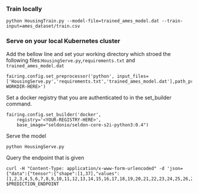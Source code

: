 ### Train locally

```
python HousingTrain.py --model-file=trained_ames_model.dat --train-input=ames_dataset/train.csv
```

### Serve on your local Kubernetes cluster

Add the bellow line and set your working directory which stroed the following files:`HousingServe.py`,`requirements.txt` and `trained_ames_model.dat`

```
fairing.config.set_preprocessor('python', input_files=['HousingServe.py','requirements.txt','trained_ames_model.dat'],path_prefix='<YOUR-WORKDIR-HERE>')
```
Set a docker registry that you are authenticated to in the set_builder command.

```
fairing.config.set_builder('docker',
    registry='<YOUR-REGISTRY-HERE>',
    base_image="seldonio/seldon-core-s2i-python3:0.4")
```

Serve the model

```
python HousingServe.py
```

Query the endpoint that is given

```
curl -H "Content-Type: application/x-www-form-urlencoded" -d 'json={"data":{"tensor":{"shape":[1,37],"values":[1,2,3,4,5,6,7,8,9,10,11,12,13,14,15,16,17,18,19,20,21,22,23,24,25,26,27,28,29,30,31,32,33,34,35,36,37]}}}' $PREDICTION_ENDPOINT
```

